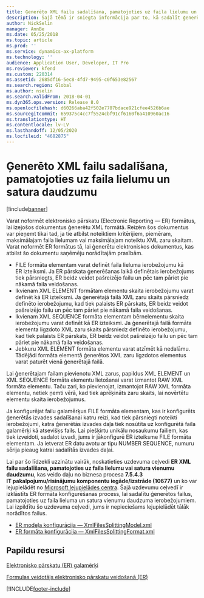 ```yaml
---
title: Ģenerēto XML failu sadalīšana, pamatojoties uz faila lielumu un satura daudzumu
description: Šajā tēmā ir sniegta informācija par to, kā sadalīt ģenerētos failus, pamatojoties uz faila lielumu un satura vienumu daudzumu.
author: NickSelin
manager: AnnBe
ms.date: 05/25/2018
ms.topic: article
ms.prod: ''
ms.service: dynamics-ax-platform
ms.technology: ''
audience: Application User, Developer, IT Pro
ms.reviewer: kfend
ms.custom: 220314
ms.assetid: 2685df16-5ec8-4fd7-9495-c0f653e82567
ms.search.region: Global
ms.author: nselin
ms.search.validFrom: 2018-04-01
ms.dyn365.ops.version: Release 8.0
ms.openlocfilehash: d60266aba42f502e7707bdace921cfee4526b6ae
ms.sourcegitcommit: 659375c4cc7f5524cbf91cf6160f6a410960ac16
ms.translationtype: HT
ms.contentlocale: lv-LV
ms.lasthandoff: 12/05/2020
ms.locfileid: "4682875"
---
```

# <a name="split-generated-xml-files-based-on-file-size-and-content-quantity"></a>Ģenerēto XML failu sadalīšana, pamatojoties uz faila lielumu un satura daudzumu

[!include[banner](../includes/banner.md)]

Varat noformēt elektronisko pārskatu (Electronic Reporting — ER) formātus, lai izejošos dokumentus ģenerētu XML formātā. Reizēm šos dokumentus var pieņemt tikai tad, ja tie atbilst noteiktiem kritērijiem, piemēram, maksimālajam faila lielumam vai maksimālajam noteiktu XML zaru skaitam. Varat noformēt ER formātus tā, lai ģenerētu elektroniskos dokumentus, kas atbilst šo dokumentu saņēmēju norādītajām prasībām.

- FILE formāta elementam varat definēt faila lieluma ierobežojumu kā ER izteiksmi. Ja ER pārskata ģenerēšanas laikā definētais ierobežojums tiek pārsniegts, ER beidz veidot pašreizējo failu un pēc tam pāriet pie nākamā faila veidošanas.
- Ikvienam XML ELEMENT formātam elementu skaita ierobežojumu varat definēt kā ER izteiksmi. Ja ģenerētajā failā XML zaru skaits pārsniedz definēto ierobežojumu, kad tiek palaists ER pārskats, ER beidz veidot pašreizējo failu un pēc tam pāriet pie nākamā faila veidošanas.
- Ikvienam XML SEQUENCE formāta elementam bērnelementu skaita ierobežojumu varat definēt kā ER izteiksmi. Ja ģenerētajā failā formāta elementa ligzdoto XML zaru skaits pārsniedz definēto ierobežojumu, kad tiek palaists ER pārskats, ER beidz veidot pašreizējo failu un pēc tam pāriet pie nākamā faila veidošanas.
- Jebkuru XML ELEMENT formāta elementu varat atzīmēt kā nedalāmu. Tādējādi formāta elementā ģenerētos XML zaru ligzdotos elementus varat paturēt vienā ģenerētajā failā.

Lai ģenerētajam failam pievienotu XML zarus, papildus XML ELEMENT un XML SEQUENCE formāta elementu lietošanai varat izmantot RAW XML formāta elementu. Taču zari, ko pievienojat, izmantojot RAW XML formāta elementu, netiek ņemti vērā, kad tiek aprēķināts zaru skaits, lai novērtētu elementu skaita ierobežojumus.

Ja konfigurējat failu galamērķus FILE formāta elementam, kas ir konfigurēts ģenerētās izvades sadalīšanai katru reizi, kad tiek pārsniegti noteikti ierobežojumi, katra ģenerētās izvades daļa tiek nosūtīta uz konfigurētā faila galamērķi kā atsevišķs fails. Lai piešķirtu unikālu nosaukumu failiem, kas tiek izveidoti, sadalot izvadi, jums ir jākonfigurē ER izteiksme FILE formāta elementam. Ja ietverat ER datu avotu ar tipu NUMBER SEQUENCE, numuru sērija pieaug katrai sadalītās izvades daļai.

Lai par šo līdzekli uzzinātu vairāk, noskatieties uzdevuma ceļvedi **ER XML failu sadalīšana, pamatojoties uz faila lielumu vai satura vienumu daudzumu**, kas veido daļu no biznesa procesa **7.5.4.3 IT pakalpojumu/risinājumu komponentu iegāde/izstrāde (10677)** un ko var lejupielādēt no [Microsoft lejupielādes centra](https://go.microsoft.com/fwlink/?linkid=874684). Šajā uzdevumu ceļvedī ir izklāstīts ER formāta konfigurēšanas process, lai sadalītu ģenerētos failus, pamatojoties uz faila lieluma un satura vienumu daudzuma ierobežojumiem. Lai izpildītu šo uzdevuma ceļvedi, jums ir nepieciešams lejupielādēt tālāk norādītos failus.

- [ER modeļa konfigurācija — XmlFilesSplittingModel.xml](https://go.microsoft.com/fwlink/?linkid=874111)
- [ER formāta konfigurācija — XmlFilesSplittingFormat.xml](https://go.microsoft.com/fwlink/?linkid=874111)

## <a name="additional-resources"></a>Papildu resursi
[Elektronisko pārskatu (ER) galamērķi](electronic-reporting-destinations.md)

[Formulas veidotājs elektronisko pārskatu veidošanā (ER)](general-electronic-reporting-formula-designer.md)


[!INCLUDE[footer-include](../../../includes/footer-banner.md)]
